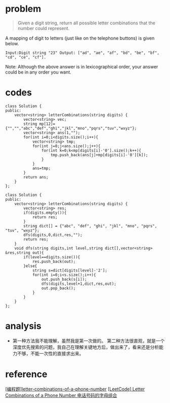 # problem
>Given a digit string, return all possible letter combinations that the number could represent.

A mapping of digit to letters (just like on the telephone buttons) is given below.
```
Input:Digit string "23" Output: ["ad", "ae", "af", "bd", "be", "bf", "cd", "ce", "cf"].
```
Note: 
Although the above answer is in lexicographical order, your answer could be in any order you want.

# codes
```
class Solution {
public:
    vector<string> letterCombinations(string digits) {
        vector<string> vec;
        string mp[12]={"","","abc","def","ghi","jkl","mno","pqrs","tuv","wxyz"};
        vector<string> ans(1,"");
        for(int i=0;i<digits.size();i++){
            vector<string> tmp;
            for(int j=0;j<ans.size();j++){
                for(int k=0;k<mp[digits[i]-'0'].size();k++){
                    tmp.push_back(ans[j]+mp[digits[i]-'0'][k]);
                }
            }
            ans=tmp;
        }
        return ans;
    }
};
```
```
class Solution {
public:
    vector<string> letterCombinations(string digits) {
        vector<string> res;
        if(digits.empty()){
            return res;
        }
        string dict[] = {"abc", "def", "ghi", "jkl", "mno", "pqrs", "tuv", "wxyz"};
        dfs(digits,0,dict,res,"");
        return res;
    }
    void dfs(string digits,int level,string dict[],vector<string> &res,string out){
        if(level==digits.size()){
            res.push_back(out);
        }else{
            string s=dict[digits[level]-'2'];
            for(int i=0;i<s.size();i++){
                out.push_back(s[i]);
                dfs(digits,level+1,dict,res,out);
                out.pop_back();
            }
        }
    }
};
```

# analysis
- 第一种方法我不能理解，虽然我是第一次做的。
第二种方法很直观，就是一个深度优先搜索的问题，我自己在理解关键地方后，做出来了，看来还是分析能力不够，不能一次性的直接求出来。


# reference
[[编程题]letter-combinations-of-a-phone-number][1]
[[LeetCode] Letter Combinations of a Phone Number 电话号码的字母组合][2]

[1]: https://www.nowcoder.com/questionTerminal/5044a44afe6c40ec9b67b7531393e854
[2]: https://www.cnblogs.com/grandyang/p/4452220.html
